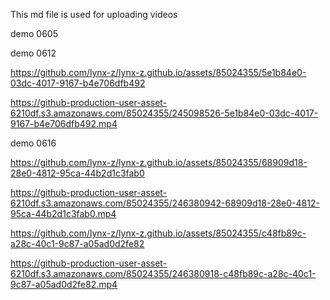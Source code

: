 This md file is used for uploading videos

demo 0605



demo 0612

https://github.com/lynx-z/lynx-z.github.io/assets/85024355/5e1b84e0-03dc-4017-9167-b4e706dfb492

https://github-production-user-asset-6210df.s3.amazonaws.com/85024355/245098526-5e1b84e0-03dc-4017-9167-b4e706dfb492.mp4


demo 0616


https://github.com/lynx-z/lynx-z.github.io/assets/85024355/68909d18-28e0-4812-95ca-44b2d1c3fab0

https://github-production-user-asset-6210df.s3.amazonaws.com/85024355/246380942-68909d18-28e0-4812-95ca-44b2d1c3fab0.mp4

https://github.com/lynx-z/lynx-z.github.io/assets/85024355/c48fb89c-a28c-40c1-9c87-a05ad0d2fe82

https://github-production-user-asset-6210df.s3.amazonaws.com/85024355/246380918-c48fb89c-a28c-40c1-9c87-a05ad0d2fe82.mp4

